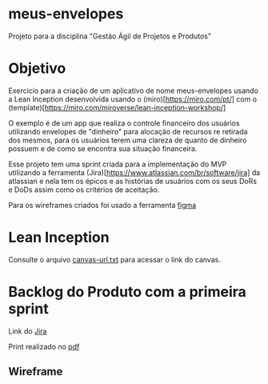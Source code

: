 # meus-envelopes
Projeto para a disciplina "Gestão Ágil de Projetos e Produtos" 

# Objetivo
Exercicío para a criação de um aplicativo de nome meus-envelopes usando a Lean Inception desenvolvida usando o (miro)[https://miro.com/pt/] com o (template)[https://miro.com/miroverse/lean-inception-workshop/]

O exemplo é de um  app que realiza o controle financeiro dos usuários utilizando envelopes de "dinheiro" para alocação de recursos re retirada dos mesmos, para os usuários terem uma clareza de quanto de dinheiro possuem e de como se encontra sua situação financeira. 

Esse projeto tem uma sprint criada para a implementação do MVP utilizando a ferramenta (Jira)[https://www.atlassian.com/br/software/jira] da atlassian e nela tem os épicos e as histórias de usuários com os seus DoRs e DoDs assim como os critérios de aceitação.

Para os wireframes criados foi usado a ferramenta [figma](https://www.figma.com/)


# Lean Inception
Consulte o arquivo [canvas-url.txt](canvas-url.txt) para acessar o link do canvas.

# Backlog do Produto com a primeira sprint
 Link do [Jira](https://cjcoutinho.atlassian.net/jira/software/projects/SCRUM/summary)

Print realizado no [pdf](backlog-meus-envelopes-textual.pdf)


## Wireframe
 
